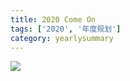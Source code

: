 ```yaml
---
title: 2020 Come On
tags: ['2020', '年度规划']
category: yearlysummary
---
```


![](https://github.com/buildupchao/ImgStore/blob/master/blog/yearly-plan/2020-come-on.jpg?raw=true)
